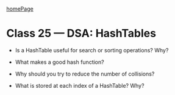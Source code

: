 [homePage](https://henok-6411.github.io/reading-notes)

# Class 25 — DSA: HashTables


- Is a HashTable useful for search or sorting operations? Why?

- What makes a good hash function?

- Why should you try to reduce the number of collisions?

- What is stored at each index of a HashTable? Why?
